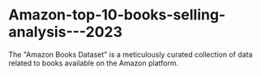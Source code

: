# Amazon-top-10-books-selling-analysis---2023
The "Amazon Books Dataset" is a meticulously curated collection of data related to books available on the Amazon platform.
